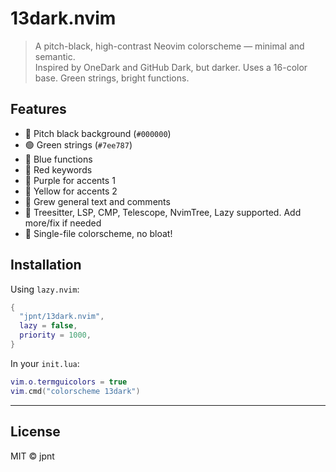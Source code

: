 # 13dark.nvim

> A pitch-black, high-contrast Neovim colorscheme — minimal and semantic.  
> Inspired by OneDark and GitHub Dark, but darker. Uses a 16-color base. Green strings, bright functions.

## Features

- 🖤 Pitch black background (`#000000`)
- 🟢 Green strings (`#7ee787`)
- 🔷 Blue functions
- 🥵 Red keywords
- 👾 Purple for accents 1
- 🐝 Yellow for accents 2
- 🗿 Grew general text and comments
- 🧠 Treesitter, LSP, CMP, Telescope, NvimTree, Lazy supported. Add more/fix if needed
- 🎯 Single-file colorscheme, no bloat!

## Installation

Using `lazy.nvim`:

```lua
{
  "jpnt/13dark.nvim",
  lazy = false,
  priority = 1000,
}
```

In your `init.lua`:

```lua
vim.o.termguicolors = true
vim.cmd("colorscheme 13dark")
```

---

## License

MIT © jpnt
